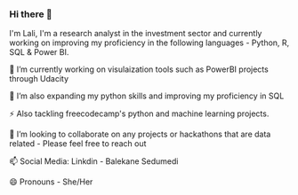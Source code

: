 ### Hi there 👋
I'm Lali, I'm a research analyst in the investment sector and currently working on improving my proficiency in the following languages - Python, R, SQL & Power BI.

🔭 I’m currently working on visulaization tools such as PowerBI projects through Udacity

🌱 I’m also expanding my python skills and improving my proficiency in SQL

⚡ Also tackling freecodecamp's python and machine learning projects.

👯 I’m looking to collaborate on any projects or hackathons that are data related - Please feel free to reach out

📫 Social Media: Linkdin - Balekane Sedumedi

😄 Pronouns - She/Her
<!--
**Lali-Sed/Lali-Sed** is a ✨ _special_ ✨ repository because its `README.md` (this file) appears on your GitHub profile.

Here are some ideas to get you started:

- 🔭 I’m currently working on ...
- 🌱 I’m currently learning ...
- 👯 I’m looking to collaborate on ...
- 🤔 I’m looking for help with ...
- 💬 Ask me about ...
- 📫 How to reach me: ...
- 😄 Pronouns: ...
- ⚡ Fun fact: ...
-->
